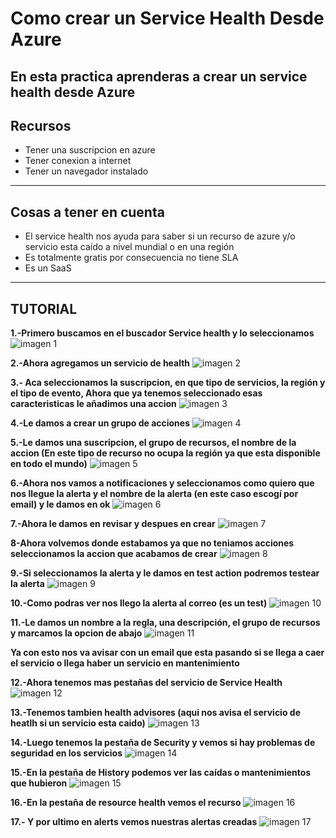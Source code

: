 # Como crear un Service Health Desde Azure

**En esta practica aprenderas a crear un service health desde Azure**
------------------------
## Recursos
- Tener una suscripcion en azure
- Tener conexion a internet
- Tener un navegador instalado
  
-------------------------
## Cosas a tener en cuenta
- El service health nos ayuda para saber si un recurso de azure y/o servicio esta caído a nivel mundial o en una región
- Es totalmente gratis por consecuencia no tiene SLA
- Es un SaaS
  
-------------------------
## TUTORIAL

**1.-Primero buscamos en el buscador Service health y lo seleccionamos**
![imagen 1](imagenes/1.png)

**2.-Ahora agregamos un servicio de health**
![imagen 2](imagenes/2.png)

**3.- Aca seleccionamos la suscripcion, en que tipo de servicios, la región y el tipo de evento, Ahora que ya tenemos seleccionado esas caracteristicas le añadimos una accion**
![imagen 3](imagenes/3.png)

**4.-Le damos a crear un grupo de acciones**
![imagen 4](imagenes/4.png)

**5.-Le damos una suscripcion, el grupo de recursos, el nombre de la accion (En este tipo de recurso no ocupa la región ya que esta disponible en todo el mundo)**
![imagen 5](imagenes/5.png)

**6.-Ahora nos vamos a notificaciones y seleccionamos como quiero que nos llegue la alerta y el nombre de la alerta (en este caso escogí por email) y le damos en ok**
![imagen 6](imagenes/6.png)

**7.-Ahora le damos en revisar y despues en crear**
![imagen 7](imagenes/7.png)

**8-Ahora volvemos donde estabamos ya que no teniamos acciones seleccionamos la accion que acabamos de crear**
![imagen 8](imagenes/8.png)

**9.-Si seleccionamos la alerta y le damos en test action podremos testear la alerta**
![imagen 9](imagenes/9.png)

**10.-Como podras ver nos llego la alerta al correo (es un test)**
![imagen 10](imagenes/10.png)

**11.-Le damos un nombre a la regla, una descripción, el grupo de recursos y marcamos la opcion de abajo**
![imagen 11](imagenes/11.png)

**Ya con esto nos va avisar con un email que esta pasando si se llega a caer el servicio o llega haber un servicio en mantenimiento**

**12.-Ahora tenemos mas pestañas del servicio de Service Health**
![imagen 12](imagenes/12.png)

**13.-Tenemos tambien health advisores (aqui nos avisa el servicio de heatlh si un servicio esta caido)**
![imagen 13](imagenes/13.png)

**14.-Luego tenemos la pestaña de Security y vemos si hay problemas de seguridad en los servicios**
![imagen 14](imagenes/14.png)

**15.-En la pestaña de History podemos ver las caídas o mantenimientos que hubieron**
![imagen 15](imagenes/15.png)

**16.-En la pestaña de resource health vemos el recurso**
![imagen 16](imagenes/17.png)

**17.- Y por ultimo en alerts vemos nuestras alertas creadas**
![imagen 17](imagenes/18.png)

